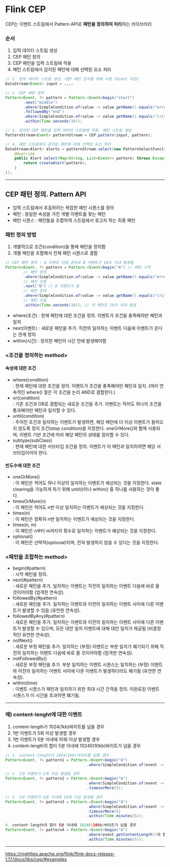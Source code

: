 
# Flink CEP
CEP는 이벤트 스트림에서 Pattern API로 **패턴을 정의하여 처리**하는 라이브러리    

### 순서
1. 입력 데이터 스트림 생성
2. CEP 패턴 정의
3. CEP 패턴을 입력 스트림에 적용
4. 패턴 스트림에서 감지된 패턴에 대해 선택된 요소 처리

```java
// 1. 입력 데이터 스트림 생성. CEP 패턴 감지를 위해 사용 (Event 타입)
DataStream<Event> input = ...;

// 2. CEP 패턴 정의
Pattern<Event, ?> pattern = Pattern.<Event>begin("start")
        .next("middle")
        .where(SimpleCondition.of(value -> value.getName().equals("error")))
        .followedBy("end")
        .where(SimpleCondition.of(value -> value.getName().equals("critical")))
        .within(Time.seconds(10));

// 3. 정의한 CEP 패턴을 입력 데이터 스트림에 적용. 패턴 스트림 생성
PatternStream<Event> patternStream = CEP.pattern(input, pattern);

// 4. 패턴 스트림에서 감지된 패턴에 대해 선택된 요소 처리
DataStream<Alert> alerts = patternStream.select(new PatternSelectFunction<Event, Alert>() {
    @Override
    public Alert select(Map<String, List<Event>> pattern) throws Exception {
        return createAlert(pattern);
    }
});
```
---

## CEP 패턴 정의. Pattern API
- 입력 스트림에서 추출하려는 복잡한 패턴 시퀀스를 정의
- 패턴 : 동일한 속성을 가진 개별 이벤트를 찾는 패턴
- 패턴 시퀀스 : 패턴들을 조합하여 스트림에서 찾고자 하는 최종 패턴
        
### 패턴 정의 방법
1. 개별적으로 조건(condition)을 통해 패턴을 정의함
2. 개별 패턴을 조합해서 전체 패턴 시퀀스로 결합
```java
// CEP 패턴 정의 : A 이벤트 다음 곧바로 B 이벤트가 10초 이내 발생됨
Pattern<Event, ?> pattern = Pattern.<Event>begin("A") // 패턴 시작
        // 패턴 정의
        .where(SimpleCondition.of(value -> value.getName().equals("error"))) // A 이벤트 이름이 error인 경우 
        // 패턴 조합
        .next("B") // B 이벤트가 옴
        // 패턴 정의
        .where(SimpleCondition.of(value -> value.getName().equals("critical"))) // B 이벤트 이름이 critical인 경우
        // 패턴 조합
        .within(Time.seconds(10)); // 이 패턴은 10초 이내 발생
```
- where(조건) : 현재 패턴에 대한 조건을 정의. 이벤트가 조건을 충족해야만 패턴과 일치
- next(이벤트) : 새로운 패턴을 추가. 직전의 일치하는 이벤트 다음에 이벤트가 온다는 관계 정의
- within(시간) : 정의한 패턴이 시간 안에 발생해야함    
        
### <조건을 정의하는 method>
#### 속성에 대한 조건
- where(condition)    
: 현재 패턴에 대한 조건을 정의. 이벤트가 조건을 충족해야만 패턴과 일치. (여러 연속적인 where() 절은 각 조건을 논리 AND로 결합한다.)
- or(condition)    
: 기존 조건과 OR로 결합되는 새로운 조건을 추가. 이벤트는 적어도 하나의 조건을 통과해야만 패턴과 일치할 수 있다.
- until(condition)    
: 주어진 조건과 일치하는 이벤트가 발생하면, 해당 패턴에 더 이상 이벤트가 들어오지 않도록 정지 조건(stop condition)을 지정한다. oneOrMore()와 함께 사용되며, 이벤트 기반 조건에 따라 해당 패턴의 상태를 정리할 수 있다.
- subtype(subClass)    
: 현재 패턴에 대한 서브타입 조건을 정의. 이벤트가 이 패턴과 일치하려면 해당 서브타입이어야 한다.    
#### 빈도수에 대한 조건
- oneOrMore()    
: 이 패턴은 적어도 하나 이상의 일치하는 이벤트가 예상되는 것을 지정한다. state clearing을 가능하게 하기 위해 until()이나 within() 중 하나를 사용하는 것이 좋다.
- timesOrMore(n)    
: 이 패턴은 적어도 n번 이상 일치하는 이벤트가 예상되는 것을 지정한다.
- times(n)    
: 이 패턴은 정확히 n번 일치하는 이벤트가 예상되는 것을 지정한다.
- times(n, m)    
: 이 패턴은 n부터 m까지의 횟수로 일치하는 이벤트가 예상되는 것을 지정한다.
- optional()    
: 이 패턴은 선택적(optional)이며, 전혀 발생하지 않을 수 있다는 것을 지정한다.
        
### <패턴을 조합하는 method>
- begin(#pattern)     
: 시작 패턴을 정의.
- next(#pattern)    
: 새로운 패턴을 추가. 일치하는 이벤트는 직전의 일치하는 이벤트 다음에 바로 올 것이어야함 (엄격한 연속성).    
- followedBy(#pattern)    
: 새로운 패턴을 추가. 일치하는 이벤트와 이전의 일치하는 이벤트 사이에 다른 이벤트가 발생할 수 있음 (유연한 연속성).
- followedByAny(#pattern)    
: 새로운 패턴을 추가. 일치하는 이벤트와 이전의 일치하는 이벤트 사이에 다른 이벤트가 발생할 수 있으며, 모든 대안 일치 이벤트에 대해 대안 일치가 제공됨 (비결정적인 유연한 연속성).
- notNext()    
: 새로운 부정 패턴을 추가. 일치하는 (부정) 이벤트는 부분 일치가 폐기되기 위해 직전의 일치하는 이벤트 다음에 바로 올 것이어야함 (엄격한 연속성).
- notFollowedBy()    
: 새로운 부정 패턴을 추가. 부분 일치하는 이벤트 시퀀스는 일치하는 (부정) 이벤트와 이전의 일치하는 이벤트 사이에 다른 이벤트가 발생하더라도 폐기됨 (유연한 연속성).
- within(time)    
: 이벤트 시퀀스가 패턴과 일치하기 위한 최대 시간 간격을 정의. 미완료된 이벤트 시퀀스가 이 시간을 초과하면 폐기됨.

  
---

### 예) content-lenght에 대한 이벤트

1. content-length가 1024(1kb)바이트를 넘을 경우    
2. 1번 이벤트가 5회 이상 발생할 경우   
3. 1번 이벤트가 5분 이내에 10회 이상 발생할 경우    
4. content-length의 합이 5분 이내에 10240(10kb)바이트가 넘을 경우    

```java
// 1. content-length가 1024(1kb)바이트를 넘을 경우    
Pattern<Event, ?> pattern1 = Pattern.<Event>begin("A")
                                    .where(SimpleCondition.of(event -> event.getContentLength() >= 1024))
```
```java
// 2. 1번 이벤트가 5회 이상 발생할 경우    
Pattern<Event, ?> pattern2 = Pattern.<Event>begin("A")
                                    .where(SimpleCondition.of(event -> event.getContentLength() >= 1024))
                                    .timesorMore(5);
```
```java
// 3. 1번 이벤트가 5분 이내에 10회 이상 발생할 경우    
Pattern<Event, ?> pattern3 = Pattern.<Event>begin("A")
                                    .where(SimpleCondition.of(event -> event.getContentLength() >= 1024))
                                    .timesorMore(5)
                                    .within(Time.minutes(5));
```
```java
4. content-length의 합이 5분 이내에 10240(10kb)바이트가 넘을 경우    
Pattern<Event, ?> pattern4 = Pattern.<Event>begin("A")
                                    .where(event.getContentLength()의 합 >= 10240) // 가능 여부?
                                    .within(Time.minutes(5));
```
---

https://nightlies.apache.org/flink/flink-docs-release-1.17/docs/libs/cep/#examples 
  
  
  


